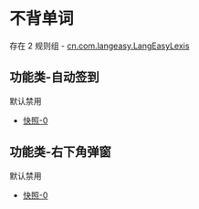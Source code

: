 # 不背单词

存在 2 规则组 - [cn.com.langeasy.LangEasyLexis](/src/apps/cn.com.langeasy.LangEasyLexis.ts)

## 功能类-自动签到

默认禁用

- [快照-0](https://i.gkd.li/import/13610321)

## 功能类-右下角弹窗

默认禁用

- [快照-0](https://i.gkd.li/import/13759025)

